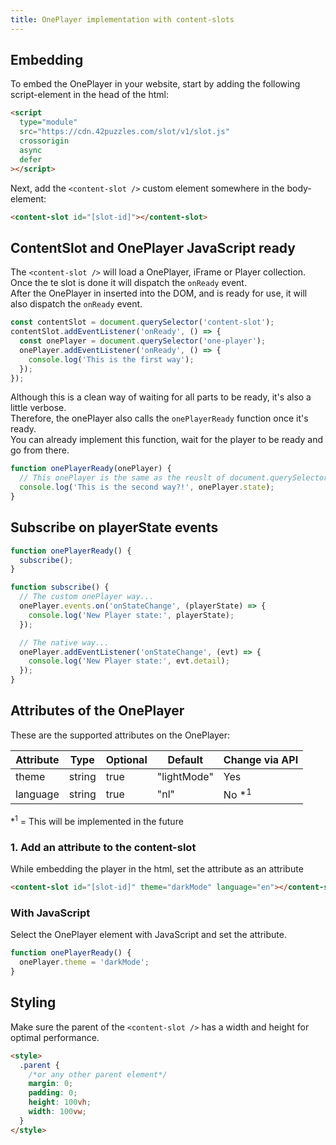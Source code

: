 ```yaml
---
title: OnePlayer implementation with content-slots
---
```


## Embedding

To embed the OnePlayer in your website, start by adding the following script-element in the head of the html:

```html
<script
  type="module"
  src="https://cdn.42puzzles.com/slot/v1/slot.js"
  crossorigin
  async
  defer
></script>
```

Next, add the `<content-slot />` custom element somewhere in the body-element:

```html
<content-slot id="[slot-id]"></content-slot>
```

## ContentSlot and OnePlayer JavaScript ready

The `<content-slot />` will load a OnePlayer, iFrame or Player collection.  
Once the te slot is done it will dispatch the `onReady` event.  
After the OnePlayer in inserted into the DOM, and is ready for use, it will also dispatch the `onReady` event.

```js
const contentSlot = document.querySelector('content-slot');
contentSlot.addEventListener('onReady', () => {
  const onePlayer = document.querySelector('one-player');
  onePlayer.addEventListener('onReady', () => {
    console.log('This is the first way');
  });
});
```

Although this is a clean way of waiting for all parts to be ready, it's also a little verbose.  
Therefore, the onePlayer also calls the `onePlayerReady` function once it's ready.  
You can already implement this function, wait for the player to be ready and go from there.

```js
function onePlayerReady(onePlayer) {
  // This onePlayer is the same as the reuslt of document.querySelector('one-player')
  console.log('This is the second way?!', onePlayer.state);
}
```

## Subscribe on playerState events

```js
function onePlayerReady() {
  subscribe();
}

function subscribe() {
  // The custom onePlayer way...
  onePlayer.events.on('onStateChange', (playerState) => {
    console.log('New Player state:', playerState);
  });

  // The native way...
  onePlayer.addEventListener('onStateChange', (evt) => {
    console.log('New Player state:', evt.detail);
  });
}
```

## Attributes of the OnePlayer

These are the supported attributes on the OnePlayer:

| Attribute | Type   | Optional | Default     | Change via API    |
| --------- | ------ | -------- | ----------- | ----------------- |
| theme     | string | true     | "lightMode" | Yes               |
| language  | string | true     | "nl"        | No \*<sup>1</sup> |

\*<sup>1</sup> = This will be implemented in the future

### 1. Add an attribute to the content-slot

While embedding the player in the html, set the attribute as an attribute

```html
<content-slot id="[slot-id]" theme="darkMode" language="en"></content-slot>
```

### With JavaScript

Select the OnePlayer element with JavaScript and set the attribute.

```js
function onePlayerReady() {
  onePlayer.theme = 'darkMode';
}
```

## Styling

Make sure the parent of the `<content-slot />` has a width and height for optimal performance.

```html
<style>
  .parent {
    /*or any other parent element*/
    margin: 0;
    padding: 0;
    height: 100vh;
    width: 100vw;
  }
</style>
```
